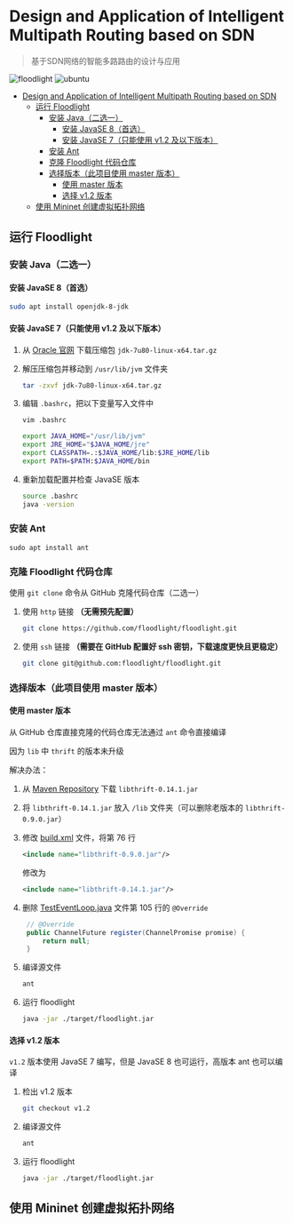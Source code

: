 # Design and Application of Intelligent Multipath Routing based on SDN

> 基于SDN网络的智能多路路由的设计与应用

![floodlight](https://shields.io/badge/Floodlight-master-red)
![ubuntu](https://shields.io/badge/Ubuntu-22.04-blue)

<!-- TOC -->
* [Design and Application of Intelligent Multipath Routing based on SDN](#design-and-application-of-intelligent-multipath-routing-based-on-sdn)
  * [运行 Floodlight](#运行-floodlight)
    * [安装 Java（二选一）](#安装-java二选一)
      * [安装 JavaSE 8（首选）](#安装-javase-8首选)
      * [安装 JavaSE 7（只能使用 v1.2 及以下版本）](#安装-javase-7只能使用-v12-及以下版本)
    * [安装 Ant](#安装-ant)
    * [克隆 Floodlight 代码仓库](#克隆-floodlight-代码仓库)
    * [选择版本（此项目使用 master 版本）](#选择版本此项目使用-master-版本)
      * [使用 master 版本](#使用-master-版本)
      * [选择 v1.2 版本](#选择-v12-版本)
  * [使用 Mininet 创建虚拟拓扑网络](#使用-mininet-创建虚拟拓扑网络)
<!-- TOC -->

## 运行 Floodlight

### 安装 Java（二选一）

#### 安装 JavaSE 8（首选）

```sh
sudo apt install openjdk-8-jdk
```

#### 安装 JavaSE 7（只能使用 v1.2 及以下版本）

1. 从 [Oracle 官网](https://www.oracle.com/java/technologies/javase/javase7-archive-downloads.html)
   下载压缩包 `jdk-7u80-linux-x64.tar.gz`

2. 解压压缩包并移动到 `/usr/lib/jvm` 文件夹

   ```bash
   tar -zxvf jdk-7u80-linux-x64.tar.gz
   ```

3. 编辑 `.bashrc`，把以下变量写入文件中

   ```bash
   vim .bashrc
   ```

   ```bash
   export JAVA_HOME="/usr/lib/jvm"
   export JRE_HOME="$JAVA_HOME/jre"
   export CLASSPATH=.:$JAVA_HOME/lib:$JRE_HOME/lib
   export PATH=$PATH:$JAVA_HOME/bin
   ```

4. 重新加载配置并检查 JavaSE 版本
   ```bash
   source .bashrc
   java -version
   ```

### 安装 Ant

```
sudo apt install ant
```

### 克隆 Floodlight 代码仓库

使用 `git clone` 命令从 GitHub 克隆代码仓库（二选一）

1. 使用 `http` 链接 **（无需预先配置）**

   ```sh
   git clone https://github.com/floodlight/floodlight.git
   ```

2. 使用 `ssh` 链接 **（需要在 GitHub 配置好 ssh 密钥，下载速度更快且更稳定）**

   ```sh
   git clone git@github.com:floodlight/floodlight.git
   ```

### 选择版本（此项目使用 master 版本）

#### 使用 master 版本

从 GitHub 仓库直接克隆的代码仓库无法通过 `ant` 命令直接编译

因为 `lib` 中 `thrift` 的版本未升级

解决办法：

1. 从 [Maven Repository](https://mvnrepository.com/artifact/org.apache.thrift/libthrift/0.14.1)
   下载 `libthrift-0.14.1.jar`

2. 将 `libthrift-0.14.1.jar` 放入 `/lib` 文件夹（可以删除老版本的 `libthrift-0.9.0.jar`）

3. 修改 [build.xml](./floodlight//build.xml) 文件，将第 76 行

   ```xml
   <include name="libthrift-0.9.0.jar"/>
   ```

   修改为

   ```xml
   <include name="libthrift-0.14.1.jar"/>
   ```

4. 删除 [TestEventLoop.java](./floodlight/src/test/java/net/floodlightcontroller/core/test/TestEventLoop.java) 文件第
   105 行的 `@Override`

   ```java
    // @Override
    public ChannelFuture register(ChannelPromise promise) {
        return null;
    }
   ```

5. 编译源文件

   ```sh
   ant
   ```

6. 运行 floodlight

   ```sh
   java -jar ./target/floodlight.jar
   ```

#### 选择 v1.2 版本

`v1.2` 版本使用 JavaSE 7 编写，但是 JavaSE 8 也可运行，高版本 ant 也可以编译

1. 检出 v1.2 版本

   ```sh
   git checkout v1.2
   ```

2. 编译源文件

   ```sh
   ant
   ```

3. 运行 floodlight

   ```sh
   java -jar ./target/floodlight.jar
   ```

## 使用 Mininet 创建虚拟拓扑网络
